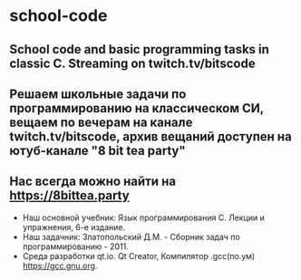 # school-code
School code and basic programming tasks in classic C. Streaming on twitch.tv/bitscode
---------------------------------------------------------------------------------------------
Решаем школьные задачи по программированию на классическом СИ, вещаем по вечерам на канале twitch.tv/bitscode, архив вещаний доступен на ютуб-канале "8 bit tea party"
---------------------------------------------------------------------------------------------
Нас всегда можно найти на https://8bittea.party
---------------------------------------------------------------------------------------------
- Наш основной учебник: Язык программирования C. Лекции и упражнения, 6-е издание.
- Наш задачник: Златопольский Д.М. - Сборник задач по программированию - 2011.
- Среда разработки qt.io. Qt Creator, Компилятор .gcc(по.ум) https://gcc.gnu.org.

